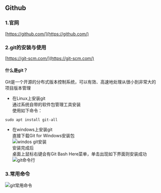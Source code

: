 ## Github
### 1.官网
[https://github.com/](https://github.com/)
### 2.git的安装与使用
[https://git-scm.com/](https://git-scm.com/)  

#### 什么是git？  
Git是一个开源的分布式版本控制系统，可以有效、高速地处理从很小到非常大的项目版本管理

+ 在Linux上安装git  
通过系统自带的软件包管理工具安装  
使用如下命令：  
```
sudo apt install git-all
```
  
+ 在windows上安装git   
直接下载Git for Windows安装包  
![windos git安装 ](http://188.131.181.191/images/GitWindows.png)  
安装完成后  
桌面上鼠标右键会有Git Bash Here菜单，单击出现如下界面则安装成功  
![git命令行](http://188.131.181.191/images/GitBashHere.png)

### 3.常用命令
![git常用命令](http://188.131.181.191/images/GitInstruction.jpg)
